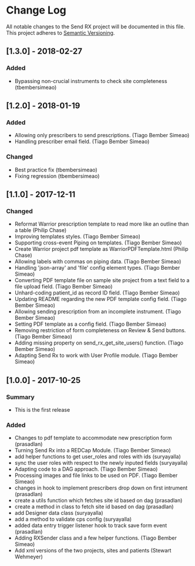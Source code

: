 # Change Log
All notable changes to the Send RX project will be documented in this file.
This project adheres to [Semantic Versioning](http://semver.org/).


## [1.3.0] - 2018-02-27
### Added
- Bypassing non-crucial instruments to check site completeness (tbembersimeao)


## [1.2.0] - 2018-01-19
### Added
- Allowing only prescribers to send prescriptions. (Tiago Bember Simeao)
- Handling prescriber email field. (Tiago Bember Simeao)

### Changed
- Best practice fix (tbembersimeao)
- Fixing regression (tbembersimeao)


## [1.1.0] - 2017-12-11
### Changed
- Reformat Warrior prescription template to read more like an outline than a table (Philip Chase)
- Improving templates styles. (Tiago Bember Simeao)
- Supporting cross-event Piping on templates. (Tiago Bember Simeao)
- Create Warrior project pdf template as WarriorPDFTemplate.html (Philip Chase)
- Allowing labels with commas on piping data. (Tiago Bember Simeao)
- Handling 'json-array' and 'file' config element types. (Tiago Bember Simeao)
- Converting PDF template file on sample site project from a text field to a file upload field. (Tiago Bember Simeao)
- Unhard-coding patient_id as record ID field. (Tiago Bember Simeao)
- Updating README regarding the new PDF template config field. (Tiago Bember Simeao)
- Allowing sending prescription from an incomplete instrument. (Tiago Bember Simeao)
- Setting PDF template as a config field. (Tiago Bember Simeao)
- Removing restriction of form completeness on Review & Send buttons. (Tiago Bember Simeao)
- Adding missing property on send_rx_get_site_users() function. (Tiago Bember Simeao)
- Adapting Send Rx to work with User Profile module. (Tiago Bember Simeao)


## [1.0.0] - 2017-10-25
### Summary
 - This is the first release

### Added
- Changes to pdf template to accommodate new prescription form (prasadlan)
- Turning Send Rx into a REDCap Module. (Tiago Bember Simeao)
- add helper functions to get user_roles and roles with ids (suryayalla)
- sync the user roles with respect to the newly inputed fields (suryayalla)
- Adapting code to a DAG approach. (Tiago Bember Simeao)
- Processing images and file links to be used on PDF. (Tiago Bember Simeao)
- changes in hook to implement prescribers drop down on first intrument (prasadlan)
- create a utils function which fetches site id based on dag (prasadlan)
- create a method in class to fetch site id based on dag (prasadlan)
- add Designer data class (suryayalla)
- add a method to validate cps config (suryayalla)
- added data entry trigger listener hook to track save form event (prasadlan)
- Adding RXSender class and a few helper functions. (Tiago Bember Simeao)
- Add xml versions of the two projects, sites and patients (Stewart Wehmeyer)